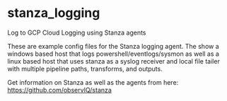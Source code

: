 # stanza_logging
Log to GCP Cloud Logging using Stanza agents
  
These are example config files for the Stanza logging agent.  The show a windows based host that logs powershell/eventlogs/sysmon as well as a linux based host that uses stanza as a syslog receiver and local file tailer with multiple pipeline paths, transforms, and outputs.
  
Get information on Stanza as well as the agents from here:  
https://github.com/observIQ/stanza  
